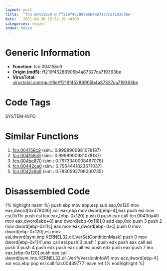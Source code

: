 ```yaml
---
layout: post
title:  "fcn.004158c9 @ ff219f45286905b4a87327ca719363be"
date:   2021-08-30 15:52:19 +0300
categories: report
index: false
---
```


# Generic Information
- **Function:** fcn.004158c9
- **Origin (md5):** ff219f45286905b4a87327ca719363be
- **VirusTotal:** [virustotal.com/gui/file/ff219f45286905b4a87327ca719363be][virustotal_ref]

# Code Tags
<span class="tag" id="SYSTEM-INFO">SYSTEM-INFO</span>


# Similar Functions

1. [fcn.004158c9][similar_1_ref] (sim.: 0.9998900981078187)
2. [fcn.004158c9][similar_2_ref] (sim.: 0.9998900981078187)
3. [fcn.004bc870][similar_3_ref] (sim.: 0.7973340008467078)
4. [fcn.00442ca0][similar_4_ref] (sim.: 0.7954441823671037)
5. [fcn.0042a9a8][similar_5_ref] (sim.: 0.7830593798000735)


# Disassembled Code

{% highlight nasm %}
push ebp
mov ebp,esp
sub esp,0x120
mov eax,dword[0x478030]
xor eax,ebp
mov dword[ebp-4],eax
push esi
mov esi,0x11c
push esi
lea eax,[ebp-0x120]
push 0
push eax
call fcn.0043da40
mov eax,dword[ebp+8]
and dword[ebp-0x118],0
add esp,0xc
push 3
push 2
mov dword[ebp-0x11c],eax
mov eax,dword[ebp+0xc]
push 0
mov dword[ebp-0x120],esi
mov esi,dword[sym.imp.KERNEL32.dll_VerSetConditionMask]
push 0
mov dword[ebp-0x114],eax
call esi
push 3
push 1
push edx
push eax
call esi
push 3
push 4
push edx
push eax
call esi
push edx
push eax
push 7
lea eax,[ebp-0x120]
push eax
call dword[sym.imp.KERNEL32.dll_VerifyVersionInfoW]
mov ecx,dword[ebp-4]
xor ecx,ebp
pop esi
call fcn.00439777
leave 
ret 
{% endhighlight %}


[similar_1_ref]: /report/fcn.004158c9@44e1ffcf4e71f4505c09d520fd75f1e4
[similar_2_ref]: /report/fcn.004158c9@8e21fa3f0489a6a256cf202e57f712bc
[similar_3_ref]: /report/fcn.004bc870@a9db83c79f22c1884abda377efdebe4d
[similar_4_ref]: /report/fcn.00442ca0@3dfcfb1d918b690c00de324bcfcdc082
[similar_5_ref]: /report/fcn.0042a9a8@9c2b894b84f59672d8be2e984066f76f
[virustotal_ref]: https://www.virustotal.com/gui/file/ff219f45286905b4a87327ca719363be